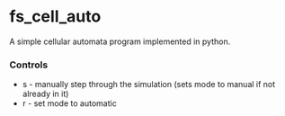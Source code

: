 # fs_cell_auto
A simple cellular automata program implemented in python.

### Controls
* s - manually step through the simulation (sets mode to manual if not already in it)
* r - set mode to automatic
